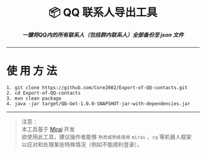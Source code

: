 <h1 align="center">📦️ QQ 联系人导出工具</h1>
<h5 align="center">一键将QQ内的所有联系人（包括群内联系人）全部备份至 json 文件</h5>

------

# 使 用 方 法
```shell
1. git clone https://github.com/Core2002/Export-of-QQ-contacts.git
2. cd Export-of-QQ-contacts
3. mvn clean package
4. java -jar target/QQ-Get-1.0.0-SNAPSHOT-jar-with-dependencies.jar
```

----

> 注意：  
> 本工具基于 [Mirai](https://github.com/mamoe/mirai) 开发  
> 欲使用此工具，建议操作者能够 `熟悉或熟练使用`  `mirai` 、`cq` 等机器人框架  
> 以应对和处理某些特殊情况（例如不能顺利登录）。
